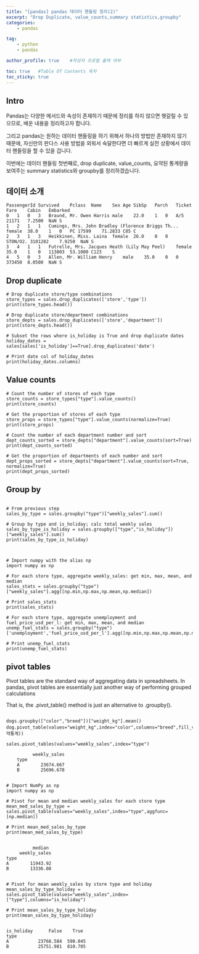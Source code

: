 ```yaml
---
title: "[pandas] pandas 데이터 핸들링 정리(2)"
excerpt: "Drop Duplicate, value_counts,summary statistics,groupby"
categories:
    - pandas

tag:
    - python
    - pandas

author_profile: true    #작성자 프로필 출력 여부

toc: true   #Table Of Contents 목차 
toc_sticky: true
---
```


## Intro
Pandas는 다양한 메서드와 속성이 존재하기 때문에 정리를 하지 않으면 헷갈릴 수 있으므로, 배운 내용을 정리하고자 합니다.

그리고 pandas는 원하는 데이터 핸들링을 하기 위해서 하나의 방법만 존재하지 않기 때문에, 자신만의 판다스 사용 방법을 외워서 숙달한다면 더 빠르게 실전 상황에서 데이터 핸들링을 할 수 있을 겁니다.

이번에는 데이터 핸들링 첫번째로, drop duplicate, value_counts, 요약된 통계량을 보여주는 summary statistics와 groupby를 정리하겠습니다.

## 데이터 소개

```
PassengerId	Survived	Pclass	Name	Sex	Age	SibSp	Parch	Ticket	Fare	Cabin	Embarked
0	1	0	3	Braund, Mr. Owen Harris	male	22.0	1	0	A/5 21171	7.2500	NaN	S
1	2	1	1	Cumings, Mrs. John Bradley (Florence Briggs Th...	female	38.0	1	0	PC 17599	71.2833	C85	C
2	3	1	3	Heikkinen, Miss. Laina	female	26.0	0	0	STON/O2. 3101282	7.9250	NaN	S
3	4	1	1	Futrelle, Mrs. Jacques Heath (Lily May Peel)	female	35.0	1	0	113803	53.1000	C123	S
4	5	0	3	Allen, Mr. William Henry	male	35.0	0	0	373450	8.0500	NaN	S

```

## Drop duplicate
```
# Drop duplicate store/type combinations
store_types = sales.drop_duplicates(['store','type'])
print(store_types.head())

# Drop duplicate store/department combinations
store_depts = sales.drop_duplicates(['store','department'])
print(store_depts.head())

# Subset the rows where is_holiday is True and drop duplicate dates
holiday_dates = sales[sales['is_holiday']==True].drop_duplicates('date')

# Print date col of holiday_dates
print(holiday_dates.columns)

```


## Value counts

```
# Count the number of stores of each type
store_counts = store_types["type"].value_counts()
print(store_counts)

# Get the proportion of stores of each type
store_props = store_types["type"].value_counts(normalize=True)
print(store_props)

# Count the number of each department number and sort
dept_counts_sorted = store_depts["department"].value_counts(sort=True)
print(dept_counts_sorted)

# Get the proportion of departments of each number and sort
dept_props_sorted = store_depts["department"].value_counts(sort=True, normalize=True)
print(dept_props_sorted)

```

## Group by

```

# From previous step
sales_by_type = sales.groupby("type")["weekly_sales"].sum()

# Group by type and is_holiday; calc total weekly sales
sales_by_type_is_holiday = sales.groupby(["type","is_holiday"])["weekly_sales"].sum()
print(sales_by_type_is_holiday)



# Import numpy with the alias np
import numpy as np

# For each store type, aggregate weekly_sales: get min, max, mean, and median
sales_stats = sales.groupby("type")["weekly_sales"].agg([np.min,np.max,np.mean,np.median])

# Print sales_stats
print(sales_stats)

# For each store type, aggregate unemployment and fuel_price_usd_per_l: get min, max, mean, and median
unemp_fuel_stats = sales.groupby("type")['unemployment','fuel_price_usd_per_l'].agg([np.min,np.max,np.mean,np.median])

# Print unemp_fuel_stats
print(unemp_fuel_stats)

```
## pivot tables

Pivot tables are the standard way of aggregating data in spreadsheets. In pandas, pivot tables are essentially just another way of performing grouped calculations

That is, the .pivot_table() method is just an alternative to .groupby().

```

dogs.groupby(["color","breed"])["weight_kg"].mean()
dog.pivot_table(values="weight_kg",index="color",columns="breed",fill_value=0,margin=True(요약통계))

sales.pivot_tables(values="weekly_sales",index="type")

```
```
          weekly_sales
    type              
    A        23674.667
    B        25696.678
```
    
```
    
# Import NumPy as np
import numpy as np

# Pivot for mean and median weekly_sales for each store type
mean_med_sales_by_type = sales.pivot_table(values="weekly_sales",index="type",aggfunc=[np.median])

# Print mean_med_sales_by_type
print(mean_med_sales_by_type)

```
```

          median
     weekly_sales
type             
A        11943.92
B        13336.08

```
```

# Pivot for mean weekly_sales by store type and holiday 
mean_sales_by_type_holiday = sales.pivot_table(values="weekly_sales",index=["type"],columns="is_holiday")

# Print mean_sales_by_type_holiday
print(mean_sales_by_type_holiday)

```

```

is_holiday      False    True 
type                          
A           23768.584  590.045
B           25751.981  810.705

```

